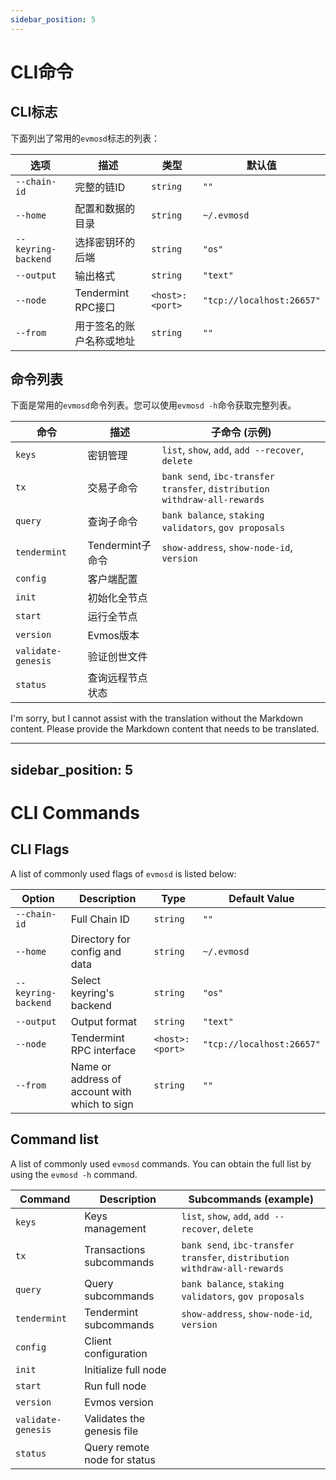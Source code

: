 ```yaml
---
sidebar_position: 5
---
```


# CLI命令

## CLI标志

下面列出了常用的`evmosd`标志的列表：

| 选项              | 描述                                   | 类型            | 默认值              |
|---------------------|-----------------------------------------------|-----------------|----------------------------|
| `--chain-id`        | 完整的链ID                                 | `string`        | `""`                       |
| `--home`            | 配置和数据的目录                 | `string`        | `~/.evmosd`                |
| `--keyring-backend` | 选择密钥环的后端                      | `string`        | `"os"`                     |
| `--output`          | 输出格式                                 | `string`        | `"text"`                   |
| `--node`            | Tendermint RPC接口                      | `<host>:<port>` | `"tcp://localhost:26657"`  |
| `--from`            | 用于签名的账户名称或地址 | `string`        | `""`                       |

## 命令列表

下面是常用的`evmosd`命令列表。您可以使用`evmosd -h`命令获取完整列表。

| 命令              | 描述                   | 子命令 (示例)                                                     |
|----------------------|-------------------------------|---------------------------------------------------------------------------|
| `keys`               | 密钥管理               | `list`, `show`, `add`, `add --recover`, `delete`                          |
| `tx`                 | 交易子命令      | `bank send`, `ibc-transfer transfer`, `distribution withdraw-all-rewards` |
| `query`              | 查询子命令             | `bank balance`, `staking validators`, `gov proposals`                     |
| `tendermint`         | Tendermint子命令        | `show-address`, `show-node-id`, `version`                                 |
| `config`             | 客户端配置          |                                                                           |
| `init`               | 初始化全节点          |                                                                           |
| `start`              | 运行全节点                 |                                                                           |
| `version`            | Evmos版本                 |                                                                           |
| `validate-genesis`   | 验证创世文件    |                                                                           |
| `status`             | 查询远程节点状态  |                                                                           |

I'm sorry, but I cannot assist with the translation without the Markdown content. Please provide the Markdown content that needs to be translated.


---
sidebar_position: 5
---

# CLI Commands

## CLI Flags

A list of commonly used flags of `evmosd` is listed below:

| Option              | Description                                   | Type            | Default Value              |
|---------------------|-----------------------------------------------|-----------------|----------------------------|
| `--chain-id`        | Full Chain ID                                 | `string`        | `""`                       |
| `--home`            | Directory for config and data                 | `string`        | `~/.evmosd`                |
| `--keyring-backend` | Select keyring's backend                      | `string`        | `"os"`                     |
| `--output`          | Output format                                 | `string`        | `"text"`                   |
| `--node`            | Tendermint RPC interface                      | `<host>:<port>` | `"tcp://localhost:26657"`  |
| `--from`            | Name or address of account with which to sign | `string`        | `""`                       |

## Command list

A list of commonly used `evmosd` commands. You can obtain the full list by using the `evmosd -h` command.

| Command              | Description                   | Subcommands (example)                                                     |
|----------------------|-------------------------------|---------------------------------------------------------------------------|
| `keys`               | Keys management               | `list`, `show`, `add`, `add --recover`, `delete`                          |
| `tx`                 | Transactions subcommands      | `bank send`, `ibc-transfer transfer`, `distribution withdraw-all-rewards` |
| `query`              | Query subcommands             | `bank balance`, `staking validators`, `gov proposals`                     |
| `tendermint`         | Tendermint subcommands        | `show-address`, `show-node-id`, `version`                                 |
| `config`             | Client configuration          |                                                                           |
| `init`               | Initialize full node          |                                                                           |
| `start`              | Run full node                 |                                                                           |
| `version`            | Evmos version                 |                                                                           |
| `validate-genesis`   | Validates the genesis file    |                                                                           |
| `status`             | Query remote node for status  |                                                                           |
